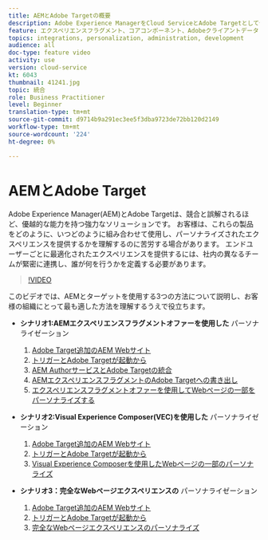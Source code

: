 ```yaml
---
title: AEMとAdobe Targetの概要
description: Adobe Experience ManagerをCloud ServiceとAdobe Targetとして使用し、パーソナライズされたエクスペリエンスを作成し、配信する方法を説明します。
feature: エクスペリエンスフラグメント、コアコンポーネント、Adobeクライアントデータレイヤー
topics: integrations, personalization, administration, development
audience: all
doc-type: feature video
activity: use
version: cloud-service
kt: 6043
thumbnail: 41241.jpg
topic: 統合
role: Business Practitioner
level: Beginner
translation-type: tm+mt
source-git-commit: d9714b9a291ec3ee5f3dba9723de72bb120d2149
workflow-type: tm+mt
source-wordcount: '224'
ht-degree: 0%

---
```



# AEMとAdobe Target

Adobe Experience Manager(AEM)とAdobe Targetは、競合と誤解されるほど、優越的な能力を持つ強力なソリューションです。 お客様は、これらの製品をどのように、いつどのように組み合わせて使用し、パーソナライズされたエクスペリエンスを提供するかを理解するのに苦労する場合があります。 エンドユーザーごとに最適化されたエクスペリエンスを提供するには、社内の異なるチームが緊密に連携し、誰が何を行うかを定義する必要があります。

>[!VIDEO](https://video.tv.adobe.com/v/41241?quality=12&learn=on)

このビデオでは、AEMとターゲットを使用する3つの方法について説明し、お客様の組織にとって最も適した方法を理解するうえで役立ちます。

* __シナリオ1:AEMエクスペリエンスフラグメントオファーを使用した__ パーソナライゼーション

   1. [Adobe Target追加のAEM Webサイト](./add-target-launch-extension.md)
   1. [トリガーとAdobe Targetが起動から](./load-and-fire-target.md)
   1. [AEM AuthorサービスとAdobe Targetの統合](./setup-aem-target-cloud-service.md)
   1. [AEMエクスペリエンスフラグメントのAdobe Targetへの書き出し](./export-experience-fragment-target.md)
   1. [エクスペリエンスフラグメントオファーを使用してWebページの一部をパーソナライズする](./create-target-activity.md)

* __シナリオ2:Visual Experience Composer(VEC)を使用した__ パーソナライゼーション

   1. [Adobe Target追加のAEM Webサイト](./add-target-launch-extension.md)
   1. [トリガーとAdobe Targetが起動から](./load-and-fire-target.md)
   1. [Visual Experience Composerを使用したWebページの一部のパーソナライズ](./personalization-using-vec.md)

* __シナリオ3：完全なWebページエクスペリエンスの__ パーソナライゼーション

   1. [Adobe Target追加のAEM Webサイト](./add-target-launch-extension.md)
   1. [トリガーとAdobe Targetが起動から](./load-and-fire-target.md)
   1. [完全なWebページエクスペリエンスのパーソナライズ](./personalization-web-page.md)


